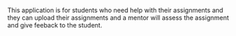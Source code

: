 This application is for students who need help with their assignments and they can upload their assignments and a mentor  will assess the assignment and give feeback to the student.
